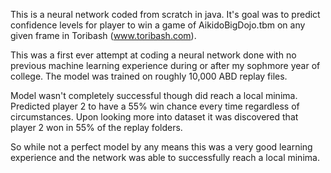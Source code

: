 This is a neural network coded from scratch in java. It's goal was to predict confidence levels for player to win a game of AikidoBigDojo.tbm on any given frame in Toribash (www.toribash.com).

This was a first ever attempt at coding a neural network done with no previous machine learning experience during or after my sophmore year of college. The model was trained on roughly 10,000 ABD replay files.

Model wasn't completely successful though did reach a local minima. Predicted player 2 to have a 55% win chance every time regardless of circumstances. Upon looking more into dataset it was discovered that player 2 won in 55% of the replay folders.

So while not a perfect model by any means this was a very good learning experience and the network was able to successfully reach a local minima. 
